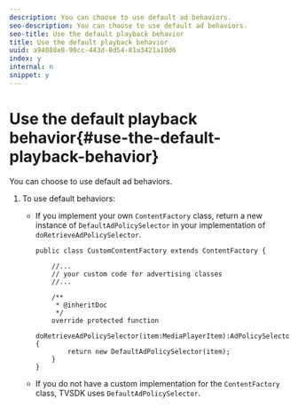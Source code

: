 ```yaml
---
description: You can choose to use default ad behaviors.
seo-description: You can choose to use default ad behaviors.
seo-title: Use the default playback behavior
title: Use the default playback behavior
uuid: a94088e8-90cc-443d-8d54-81a3421a10d6
index: y
internal: n
snippet: y
---
```


# Use the default playback behavior{#use-the-default-playback-behavior}

You can choose to use default ad behaviors.

1. To use default behaviors:

    * If you implement your own `ContentFactory` class, return a new instance of `DefaultAdPolicySelector` in your implementation of `doRetrieveAdPolicySelector`.     
    
      ```    
      public class CustomContentFactory extends ContentFactory { 
        
          //... 
          // your custom code for advertising classes 
          //... 
            
          /** 
           * @inheritDoc 
           */ 
          override protected function  
            doRetrieveAdPolicySelector(item:MediaPlayerItem):AdPolicySelector { 
              return new DefaultAdPolicySelector(item); 
          } 
      }
      ```

    * If you do not have a custom implementation for the `ContentFactory` class, TVSDK uses `DefaultAdPolicySelector`.

